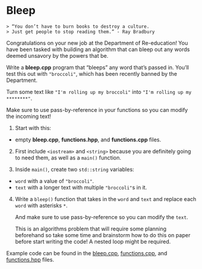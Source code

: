 # Bleep
	> “You don’t have to burn books to destroy a culture. 
	> Just get people to stop reading them.” - Ray Bradbury 

Congratulations on your new job at the Department of Re-education! You have been tasked with building an algorithm that can bleep out any words deemed unsavory by the powers that be.

Write a **bleep.cpp** program that “bleeps” any word that’s passed in. You’ll test this out with ```"broccoli"```, which has been recently banned by the Department.

Turn some text like ```"I'm rolling up my broccoli"``` into ```"I'm rolling up my ********"```.

Make sure to use pass-by-reference in your functions so you can modify the incoming text!

1. Start with this:
- empty **bleep.cpp**, **functions.hpp**, and **functions.cpp** files.

2. First include ```<iostream>``` and ```<string>``` because you are definitely going to need them, as well as a ```main()``` function.

3. Inside ```main()```, create two ```std::string``` variables:
- ```word``` with a value of ```"broccoli"```.
- ```text``` with a longer text with multiple ```"broccoli"```s in it.

4. Write a ```bleep()``` function that takes in the ```word``` and ```text``` and replace each ```word``` with asterisks ```*```.

	And make sure to use pass-by-reference so you can modify the ```text```.

	This is an algorithms problem that will require some planning beforehand so take some time and brainstorm how to do this on paper before start writing the code! A nested loop might be required.

Example code can be found in the [bleep.cpp](https://github.com/keldavis/c-plus-plus-practice/blob/master/foundations/6.%20References%20and%20Pointers/Projects/Bleep/bleep.cpp), [functions.cpp](https://github.com/keldavis/c-plus-plus-practice/blob/master/foundations/6.%20References%20and%20Pointers/Projects/Bleep/functions.cpp), and [functions.hpp](https://github.com/keldavis/c-plus-plus-practice/blob/master/foundations/6.%20References%20and%20Pointers/Projects/Bleep/functions.hpp) files.